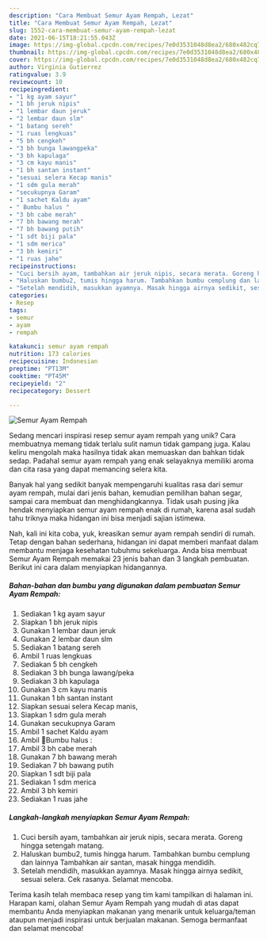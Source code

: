 ```yaml
---
description: "Cara Membuat Semur Ayam Rempah, Lezat"
title: "Cara Membuat Semur Ayam Rempah, Lezat"
slug: 1552-cara-membuat-semur-ayam-rempah-lezat
date: 2021-06-15T18:21:55.043Z
image: https://img-global.cpcdn.com/recipes/7e0d3531048d8ea2/680x482cq70/semur-ayam-rempah-foto-resep-utama.jpg
thumbnail: https://img-global.cpcdn.com/recipes/7e0d3531048d8ea2/680x482cq70/semur-ayam-rempah-foto-resep-utama.jpg
cover: https://img-global.cpcdn.com/recipes/7e0d3531048d8ea2/680x482cq70/semur-ayam-rempah-foto-resep-utama.jpg
author: Virginia Gutierrez
ratingvalue: 3.9
reviewcount: 10
recipeingredient:
- "1 kg ayam sayur"
- "1 bh jeruk nipis"
- "1 lembar daun jeruk"
- "2 lembar daun slm"
- "1 batang sereh"
- "1 ruas lengkuas"
- "5 bh cengkeh"
- "3 bh bunga lawangpeka"
- "3 bh kapulaga"
- "3 cm kayu manis"
- "1 bh santan instant"
- "sesuai selera Kecap manis"
- "1 sdm gula merah"
- "secukupnya Garam"
- "1 sachet Kaldu ayam"
- " Bumbu halus "
- "3 bh cabe merah"
- "7 bh bawang merah"
- "7 bh bawang putih"
- "1 sdt biji pala"
- "1 sdm merica"
- "3 bh kemiri"
- "1 ruas jahe"
recipeinstructions:
- "Cuci bersih ayam, tambahkan air jeruk nipis, secara merata. Goreng hingga setengah matang."
- "Haluskan bumbu2, tumis hingga harum. Tambahkan bumbu cemplung dan lainnya Tambahkan air santan, masak hingga mendidih."
- "Setelah mendidih, masukkan ayamnya. Masak hingga airnya sedikit, sesuai selera. Cek rasanya. Selamat mencoba."
categories:
- Resep
tags:
- semur
- ayam
- rempah

katakunci: semur ayam rempah 
nutrition: 173 calories
recipecuisine: Indonesian
preptime: "PT13M"
cooktime: "PT45M"
recipeyield: "2"
recipecategory: Dessert

---
```



![Semur Ayam Rempah](https://img-global.cpcdn.com/recipes/7e0d3531048d8ea2/680x482cq70/semur-ayam-rempah-foto-resep-utama.jpg)

Sedang mencari inspirasi resep semur ayam rempah yang unik? Cara membuatnya memang tidak terlalu sulit namun tidak gampang juga. Kalau keliru mengolah maka hasilnya tidak akan memuaskan dan bahkan tidak sedap. Padahal semur ayam rempah yang enak selayaknya memiliki aroma dan cita rasa yang dapat memancing selera kita.

Banyak hal yang sedikit banyak mempengaruhi kualitas rasa dari semur ayam rempah, mulai dari jenis bahan, kemudian pemilihan bahan segar, sampai cara membuat dan menghidangkannya. Tidak usah pusing jika hendak menyiapkan semur ayam rempah enak di rumah, karena asal sudah tahu triknya maka hidangan ini bisa menjadi sajian istimewa.




Nah, kali ini kita coba, yuk, kreasikan semur ayam rempah sendiri di rumah. Tetap dengan bahan sederhana, hidangan ini dapat memberi manfaat dalam membantu menjaga kesehatan tubuhmu sekeluarga. Anda bisa membuat Semur Ayam Rempah memakai 23 jenis bahan dan 3 langkah pembuatan. Berikut ini cara dalam menyiapkan hidangannya.

<!--inarticleads1-->

##### Bahan-bahan dan bumbu yang digunakan dalam pembuatan Semur Ayam Rempah:

1. Sediakan 1 kg ayam sayur
1. Siapkan 1 bh jeruk nipis
1. Gunakan 1 lembar daun jeruk
1. Gunakan 2 lembar daun slm
1. Sediakan 1 batang sereh
1. Ambil 1 ruas lengkuas
1. Sediakan 5 bh cengkeh
1. Sediakan 3 bh bunga lawang/peka
1. Sediakan 3 bh kapulaga
1. Gunakan 3 cm kayu manis
1. Gunakan 1 bh santan instant
1. Siapkan sesuai selera Kecap manis,
1. Siapkan 1 sdm gula merah
1. Gunakan secukupnya Garam
1. Ambil 1 sachet Kaldu ayam
1. Ambil  💠Bumbu halus :
1. Ambil 3 bh cabe merah
1. Gunakan 7 bh bawang merah
1. Sediakan 7 bh bawang putih
1. Siapkan 1 sdt biji pala
1. Sediakan 1 sdm merica
1. Ambil 3 bh kemiri
1. Sediakan 1 ruas jahe




<!--inarticleads2-->

##### Langkah-langkah menyiapkan Semur Ayam Rempah:

1. Cuci bersih ayam, tambahkan air jeruk nipis, secara merata. Goreng hingga setengah matang.
1. Haluskan bumbu2, tumis hingga harum. Tambahkan bumbu cemplung dan lainnya Tambahkan air santan, masak hingga mendidih.
1. Setelah mendidih, masukkan ayamnya. Masak hingga airnya sedikit, sesuai selera. Cek rasanya. Selamat mencoba.




Terima kasih telah membaca resep yang tim kami tampilkan di halaman ini. Harapan kami, olahan Semur Ayam Rempah yang mudah di atas dapat membantu Anda menyiapkan makanan yang menarik untuk keluarga/teman ataupun menjadi inspirasi untuk berjualan makanan. Semoga bermanfaat dan selamat mencoba!

